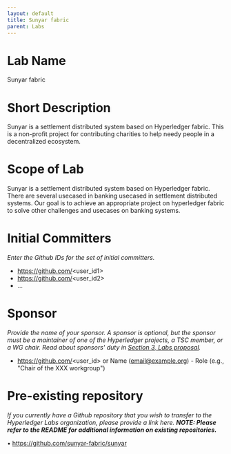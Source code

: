 ```yaml
---
layout: default
title: Sunyar fabric
parent: Labs
---
```

# Lab Name
Sunyar fabric

# Short Description
Sunyar is a settlement distributed system based on Hyperledger fabric. This is a non-profit project for contributing charities to help needy people in a decentralized ecosystem.

# Scope of Lab
Sunyar is a settlement distributed system based on Hyperledger fabric. There are several usecased in banking usecased in settlement distributed systems. Our goal is to achieve an appropriate project on hyperledger fabric to solve other challenges and usecases on banking systems.

# Initial Committers
_Enter the Github IDs for the set of initial committers._
- https://github.com/<user_id1>
- https://github.com/<user_id2>
- ...

# Sponsor
_Provide the name of your sponsor. A sponsor is optional, but the sponsor must be a maintainer of one of the Hyperledger projects, a TSC member, or a WG chair. Read about sponsors' duty in [Section 3, Labs proposal](./index.md#process-to-propose-a-new-lab)._
- https://github.com/<user_id> or Name (email@example.org) - Role (e.g., "Chair of the XXX workgroup")

# Pre-existing repository
_If you currently have a Github repository that you wish to transfer to the Hyperledger Labs organization, please provide a link here. **NOTE: Please refer to the README for additional information on existing repositories.**_

•	https://github.com/sunyar-fabric/sunyar
